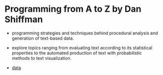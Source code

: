 # Programming from A to Z by Dan Shiffman
- programming strategies and techniques behind procedural analysis and generation of text-based data.
- explore topics ranging from evaluating text according to its statistical properties to the automated production of text with probabilistic methods to text visualization.

- [data](00_apis/README.md)